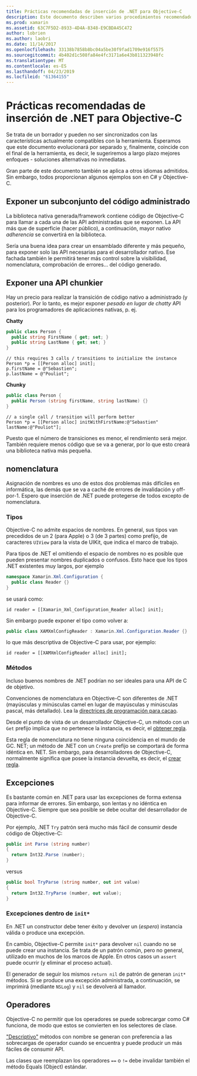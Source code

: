 ```yaml
---
title: Prácticas recomendadas de inserción de .NET para Objective-C
description: Este documento describen varios procedimientos recomendados para usar la inserción de .NET con Objective-C. Describe exponer un subconjunto del código administrado, exponer una API chunkier, nomenclatura y mucho más.
ms.prod: xamarin
ms.assetid: 63C7F5D2-8933-4D4A-8348-E9CBDA45C472
author: lobrien
ms.author: laobri
ms.date: 11/14/2017
ms.openlocfilehash: 33138b7858b8bc04a5be30f9fad1709e916f5575
ms.sourcegitcommit: 4b402d1c508fa84e4fc3171a6e43b811323948fc
ms.translationtype: MT
ms.contentlocale: es-ES
ms.lasthandoff: 04/23/2019
ms.locfileid: "61364155"
---
```

# <a name="net-embedding-best-practices-for-objective-c"></a>Prácticas recomendadas de inserción de .NET para Objective-C

Se trata de un borrador y pueden no ser sincronizados con las características actualmente compatibles con la herramienta. Esperamos que este documento evolucionará por separado y, finalmente, coincide con el final de la herramienta, es decir, le sugeriremos a largo plazo mejores enfoques - soluciones alternativas no inmediatas.

Gran parte de este documento también se aplica a otros idiomas admitidos. Sin embargo, todos proporcionan algunos ejemplos son en C# y Objective-C.

## <a name="exposing-a-subset-of-the-managed-code"></a>Exponer un subconjunto del código administrado

La biblioteca nativa generada/framework contiene código de Objective-C para llamar a cada una de las API administradas que se exponen. La API más que de superficie (hacer público), a continuación, mayor nativo _adherencia_ se convertirá en la biblioteca.

Sería una buena idea para crear un ensamblado diferente y más pequeño, para exponer solo las API necesarias para el desarrollador nativo. Ese fachada también le permitirá tener más control sobre la visibilidad, nomenclatura, comprobación de errores... del código generado.

## <a name="exposing-a-chunkier-api"></a>Exponer una API chunkier

Hay un precio para realizar la transición de código nativo a administrado (y posterior). Por lo tanto, es mejor exponer _pesado en lugar de chatty_ API para los programadores de aplicaciones nativas, p. ej.

**Chatty**

```csharp
public class Person {
  public string FirstName { get; set; }
  public string LastName { get; set; }
}
```

```objc
// this requires 3 calls / transitions to initialize the instance
Person *p = [[Person alloc] init];
p.firstName = @"Sebastien";
p.lastName = @"Pouliot";
```

**Chunky**

```csharp
public class Person {
  public Person (string firstName, string lastName) {}
}
```

```objc
// a single call / transition will perform better
Person *p = [[Person alloc] initWithFirstName:@"Sebastien" lastName:@"Pouliot"];
```

Puesto que el número de transiciones es menor, el rendimiento será mejor. También requiere menos código que se va a generar, por lo que esto creará una biblioteca nativa más pequeña.

## <a name="naming"></a>nomenclatura

Asignación de nombres es uno de estos dos problemas más difíciles en informática, las demás que se va a caché de errores de invalidación y off-por-1. Espero que inserción de .NET puede protegerse de todos excepto de nomenclatura.

### <a name="types"></a>Tipos

Objective-C no admite espacios de nombres. En general, sus tipos van precedidos de un 2 (para Apple) o 3 (de 3 partes) como prefijo, de caracteres `UIView` para la vista de UIKit, que indica el marco de trabajo.

Para tipos de .NET el omitiendo el espacio de nombres no es posible que pueden presentar nombres duplicados o confusos. Esto hace que los tipos .NET existentes muy largos, por ejemplo

```csharp
namespace Xamarin.Xml.Configuration {
  public class Reader {}
}
```

se usará como:

```objc
id reader = [[Xamarin_Xml_Configuration_Reader alloc] init];
```

Sin embargo puede exponer el tipo como volver a:

```csharp
public class XAMXmlConfigReader : Xamarin.Xml.Configuration.Reader {}
```

lo que más descriptiva de Objective-C para usar, por ejemplo:

```objc
id reader = [[XAMXmlConfigReader alloc] init];
```

### <a name="methods"></a>Métodos

Incluso buenos nombres de .NET podrían no ser ideales para una API de C de objetivo.

Convenciones de nomenclatura en Objective-C son diferentes de .NET (mayúsculas y minúsculas camel en lugar de mayúsculas y minúsculas pascal, más detallado).
Lea la [directrices de programación para cacao](https://developer.apple.com/library/content/documentation/Cocoa/Conceptual/CodingGuidelines/Articles/NamingMethods.html#//apple_ref/doc/uid/20001282-BCIGIJJF).

Desde el punto de vista de un desarrollador Objective-C, un método con un `Get` prefijo implica que no pertenece la instancia, es decir, el [obtener regla](https://developer.apple.com/library/content/documentation/CoreFoundation/Conceptual/CFMemoryMgmt/Concepts/Ownership.html#//apple_ref/doc/uid/20001148-SW1).

Esta regla de nomenclatura no tiene ninguna coincidencia en el mundo de GC. NET; un método de .NET con un `Create` prefijo se comportará de forma idéntica en. NET. Sin embargo, para desarrolladores de Objective-C, normalmente significa que posee la instancia devuelta, es decir, el [crear regla](https://developer.apple.com/library/content/documentation/CoreFoundation/Conceptual/CFMemoryMgmt/Concepts/Ownership.html#//apple_ref/doc/uid/20001148-103029).

## <a name="exceptions"></a>Excepciones

Es bastante común en .NET para usar las excepciones de forma extensa para informar de errores. Sin embargo, son lentas y no idéntica en Objective-C. Siempre que sea posible se debe ocultar del desarrollador de Objective-C.

Por ejemplo, .NET `Try` patrón será mucho más fácil de consumir desde código de Objective-C:

```csharp
public int Parse (string number)
{
  return Int32.Parse (number);
}
```

versus

```csharp
public bool TryParse (string number, out int value)
{
  return Int32.TryParse (number, out value);
}
```

### <a name="exceptions-inside-init"></a>Excepciones dentro de `init*`

En .NET un constructor debe tener éxito y devolver un (_espero_) instancia válida o produce una excepción.

En cambio, Objective-C permite `init*` para devolver `nil` cuando no se puede crear una instancia. Se trata de un patrón común, pero no general, utilizado en muchos de los marcos de Apple. En otros casos un `assert` puede ocurrir (y eliminar el proceso actual).

El generador de seguir los mismos `return nil` de patrón de generan `init*` métodos. Si se produce una excepción administrada, a continuación, se imprimirá (mediante `NSLog`) y `nil` se devolverá al llamador.

## <a name="operators"></a>Operadores

Objective-C no permitir que los operadores se puede sobrecargar como C# funciona, de modo que estos se convierten en los selectores de clase.

["Descriptivo"](https://docs.microsoft.com/dotnet/standard/design-guidelines/operator-overloads) métodos con nombre se generan con preferencia a las sobrecargas de operador cuando se encuentra y puede producir un más fáciles de consumir API.

Las clases que reemplazan los operadores `==` o `!=` debe invalidar también el método Equals (Object) estándar.
